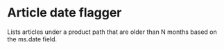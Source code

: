 # Article date flagger

Lists articles under a product path that are older than N months based on the ms.date field.
